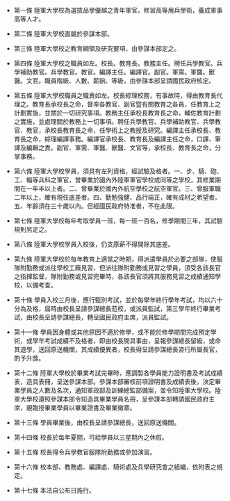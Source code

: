 * 第一條 陸軍大學校為選拔品學優越之青年軍官，修習高等用兵學術，養成軍事高等人才。

* 第二條 陸軍大學校直屬於參謀本部。

* 第三條 陸軍大學校之教育綱領及研究要項，由參謀本部定之。

* 第四條 陸軍大學校之職員如左。校長。教育長。教務主任。聘任兵學教官。兵學補助教官。兵學教官。教官。編譯主任。編譯官。副官。軍需。軍醫。獸醫。文官。職員階級、人數、薪餉、等級，由參謀本部呈請國民政府核定。

* 第五條 陸軍大學校職員之職責如左。校長綜理校務，有事故時，得由教育長代理之。教育長承校長之命，督率各教官、副官暨有關教育之各員，任教育上之計劃實施，並關於一切研究事項。教務主任承校長教育長之命，輔佐教育計劃之實施，並處理關於教務上一切事項。聘任兵學教官、兵學補助教官、兵學教官、教官，承校長教育長之命，任學術上之教授及研究。編譯主任承校長、教育長之命，綜理編譯事務。編譯官承校長、教育長及編譯主任之命，口譯、筆譯及編輯之責。副官、軍需、軍醫、獸醫、文官等，承校長、教育長之命，分掌事務。

* 第六條 陸軍大學校學員，須具有左列資格，經試驗及格者。一、步、騎、砲、工、輜等兵科之軍官，曾畢業於國內外陸軍軍官學校或同等之學校，其修業期間在一年半以上者。二、曾畢業於國內外航空學校之航空軍官。三、曾服軍職二年以上，確有現任底差者。四、勤勉強健、品行端正，確有成材之希望者。五、年齡須在三十歲以內。但經國民政府特准者，不在此限。

* 第七條 陸軍大學校每年考取學員一班，每一班一百名，修學期間三年，其試驗規則另定之。

* 第八條 陸軍大學校學員入校後，仍支原薪不得開除其底差。

* 第九條 陸軍大學校於每年教育上適當之時期，得派遣學員於必要之部隊，使服隊附勤務或派往學校工廠見習，但派往隊附勤務或見習之學員，須受各該長官之指揮監督，隊附勤務或見習完畢時，各該長官須將其服務見習之成績通知學校，以備考查。

* 第十條 學員入校三月後，應行甄別考試，並於每學年終行學年考試，均以六十分為及格，屆時由校長呈請參謀總長蒞校，或派員監試，第三學年終行畢業考試，由校長呈請參謀總長，轉呈國民政府主席，派員監試。

* 第十一條 學員因身體或其他原因不適於修學，或不能於修學期間完成預定學術，或學年考試成績不及格者，即由校長開具事由，呈報參謀總長留級，或命其退學，送回原送機關，其成績優異者，校長得呈請參謀總長咨行所屬長官，酌予升獎。

* 第十二條 陸軍大學校於畢業考試完畢時，應調製各學員能力證明書及考試成績表，造具表冊，呈送參謀本部。參謀本部審核前項證明書及成績表後，決定畢業學員之人數及名次，通知軍政部及訓練總監部備案，並令知陸軍大學校。陸軍大學校遵照參謀本部令知造具畢業學員名冊，呈參謀本部轉請國民政府主席，親臨授畢業學員以畢業證書及畢業徽章。

* 第十三條 學員畢業後，由校長呈請參謀總長，送回原送機關。

* 第十四條 校長於每年夏期，可給學員以三星期內之休假。

* 第十五條 校長得令兵學教官服隊附勤務或參加演習。

* 第十六條 校本部、教務處、編譯處、騎術處及兵學研究會之組織，依附表之規定。

* 第十七條 本法自公布日施行。


